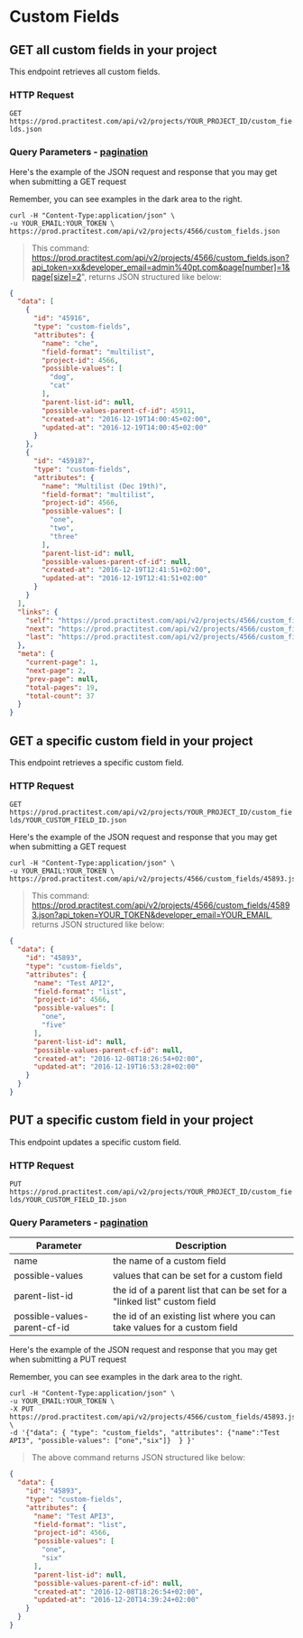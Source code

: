 # Custom Fields

## GET all custom fields in your project

This endpoint retrieves all custom fields.

### HTTP Request

`GET https://prod.practitest.com/api/v2/projects/YOUR_PROJECT_ID/custom_fields.json`

### Query Parameters - [pagination](#pagination)

Here's the example of the JSON request and response that you may get when submitting a GET request

Remember, you can see examples in the dark area to the right.

```shell
curl -H "Content-Type:application/json" \
-u YOUR_EMAIL:YOUR_TOKEN \
https://prod.practitest.com/api/v2/projects/4566/custom_fields.json
```

> This command: https://prod.practitest.com/api/v2/projects/4566/custom_fields.json?api_token=xx&developer_email=admin%40pt.com&page[number]=1&page[size]=2", returns JSON structured like below:

```json
{
  "data": [
    {
      "id": "45916",
      "type": "custom-fields",
      "attributes": {
        "name": "che",
        "field-format": "multilist",
        "project-id": 4566,
        "possible-values": [
          "dog",
          "cat"
        ],
        "parent-list-id": null,
        "possible-values-parent-cf-id": 45911,
        "created-at": "2016-12-19T14:00:45+02:00",
        "updated-at": "2016-12-19T14:00:45+02:00"
      }
    },
    {
      "id": "459187",
      "type": "custom-fields",
      "attributes": {
        "name": "Multilist (Dec 19th)",
        "field-format": "multilist",
        "project-id": 4566,
        "possible-values": [
          "one",
          "two",
          "three"
        ],
        "parent-list-id": null,
        "possible-values-parent-cf-id": null,
        "created-at": "2016-12-19T12:41:51+02:00",
        "updated-at": "2016-12-19T12:41:51+02:00"
      }
    }
  ],
  "links": {
    "self": "https://prod.practitest.com/api/v2/projects/4566/custom_fields.json?api_token=a519a5d2ea4fad48e24ae929b03c753c68fb799c&developer_email=christine%40pt.com&page%5Bnumber%5D=1&page%5Bsize%5D=2",
    "next": "https://prod.practitest.com/api/v2/projects/4566/custom_fields.json?api_token=a519a5d2ea4fad48e24ae929b03c753c68fb799c&developer_email=christine%40pt.com&page%5Bnumber%5D=2&page%5Bsize%5D=2",
    "last": "https://prod.practitest.com/api/v2/projects/4566/custom_fields.json?api_token=a519a5d2ea4fad48e24ae929b03c753c68fb799c&developer_email=christine%40pt.com&page%5Bnumber%5D=19&page%5Bsize%5D=2"
  },
  "meta": {
    "current-page": 1,
    "next-page": 2,
    "prev-page": null,
    "total-pages": 19,
    "total-count": 37
  }
}
```
## GET a specific custom field in your project

This endpoint retrieves a specific custom field.

### HTTP Request

`GET https://prod.practitest.com/api/v2/projects/YOUR_PROJECT_ID/custom_fields/YOUR_CUSTOM_FIELD_ID.json`

Here's the example of the JSON request and response that you may get when submitting a GET request

```shell
curl -H "Content-Type:application/json" \
-u YOUR_EMAIL:YOUR_TOKEN \
https://prod.practitest.com/api/v2/projects/4566/custom_fields/45893.json
```

> This command: https://prod.practitest.com/api/v2/projects/4566/custom_fields/45893.json?api_token=YOUR_TOKEN&developer_email=YOUR_EMAIL, returns JSON structured like below:

```json
{
  "data": {
    "id": "45893",
    "type": "custom-fields",
    "attributes": {
      "name": "Test API2",
      "field-format": "list",
      "project-id": 4566,
      "possible-values": [
        "one",
        "five"
      ],
      "parent-list-id": null,
      "possible-values-parent-cf-id": null,
      "created-at": "2016-12-08T18:26:54+02:00",
      "updated-at": "2016-12-19T16:53:28+02:00"
    }
  }
}
```
## PUT a specific custom field in your project

This endpoint updates a specific custom field.

### HTTP Request

`PUT https://prod.practitest.com/api/v2/projects/YOUR_PROJECT_ID/custom_fields/YOUR_CUSTOM_FIELD_ID.json`

### Query Parameters - [pagination](#pagination)

Parameter | Description |
--------- | ------- |
name | the name of a custom field |
possible-values | values that can be set for a custom field |
parent-list-id | the id of a parent list that can be set for a "linked list" custom field
possible-values-parent-cf-id | the id of an existing list where you can take values for a custom field

Here's the example of the JSON request and response that you may get when submitting a PUT request

Remember, you can see examples in the dark area to the right.

```shell
curl -H "Content-Type:application/json" \
-u YOUR_EMAIL:YOUR_TOKEN \
-X PUT https://prod.practitest.com/api/v2/projects/4566/custom_fields/45893.json \
-d '{"data": { "type": "custom_fields", "attributes": {"name":"Test API3", "possible-values": ["one","six"]}  } }'
```
> The above command returns JSON structured like below:

```json
{
  "data": {
    "id": "45893",
    "type": "custom-fields",
    "attributes": {
      "name": "Test API3",
      "field-format": "list",
      "project-id": 4566,
      "possible-values": [
        "one",
        "six"
      ],
      "parent-list-id": null,
      "possible-values-parent-cf-id": null,
      "created-at": "2016-12-08T18:26:54+02:00",
      "updated-at": "2016-12-20T14:39:24+02:00"
    }
  }
}
